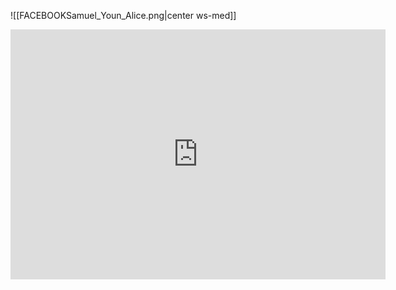 ![[FACEBOOKSamuel_Youn_Alice.png|center ws-med]]
<iframe src="https://www.facebook.com/photo/?fbid=6097300473664432&set=gm.2191337364400933&idorvanity=305111479690207" style="border:0px #ffffff none;" name="myiFrame" scrolling="no" frameborder="1" marginheight="0px" marginwidth="0px" height="400px" width="600px" allowfullscreen></iframe>